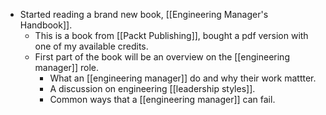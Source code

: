 - Started reading a brand new book, [[Engineering Manager's Handbook]].
  - This is a book from [[Packt Publishing]], bought a pdf version with one of my available credits.
  - First part of the book will be an overview on the [[engineering manager]] role.
    - What an [[engineering manager]] do and why their work mattter.
    - A discussion on engineering [[leadership styles]].
    - Common ways that a [[engineering manager]] can fail.
